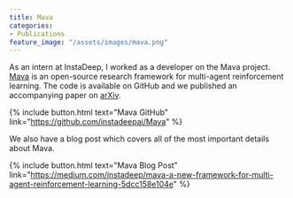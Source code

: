 ```yaml
---
title: Mava
categories:
- Publications
feature_image: "/assets/images/mava.png"
---
```


As an intern at InstaDeep, I worked as a developer on the Mava project. [Mava](https://github.com/instadeepai/Mava) is an open-source research framework for multi-agent reinforcement learning. The code is available on GitHub and we published an accompanying paper on [arXiv](https://arxiv.org/pdf/2107.01460.pdf).

{% include button.html text="Mava GitHub" link="https://github.com/instadeepai/Mava" %}

We also have a blog post which covers all of the most important details about Mava. 

{% include button.html text="Mava Blog Post" link="https://medium.com/instadeep/mava-a-new-framework-for-multi-agent-reinforcement-learning-5dcc158e104e" %}